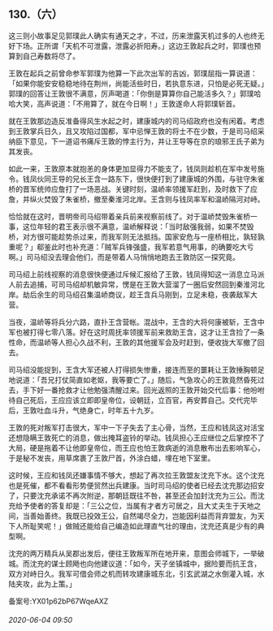 ## 130.（六）
这三则小故事足见郭璞此人确实有通天之才，不过，历来泄露天机过多的人也终无好下场。正所谓「天机不可泄露，泄露必折阳寿。」这边王敦起兵之时，郭璞也预算到自己寿数将尽了。



王敦在起兵之前曾命参军郭璞为他算一下此次出军的吉凶，郭璞屈指一算说道：「如果你能安安稳稳地待在荆州，尚能活些时日，若执意东进，只怕是必死无疑。」郭璞的回答让王敦很不满意，厉声喝道：「你倒是算算你自己能活多久？」郭璞哈哈大笑，高声说道：「不用算了，就在今日啊！」王敦遂命人将郭璞斩首。



就在王敦那边造反准备得风生水起之时，建康城内的司马绍政府也没有闲着。考虑到王敦掌兵日久，且又攻陷过国都，军中忌惮王敦的将士不在少数，于是司马绍采纳臣下意见，下一道诏书痛斥王敦的悖主行为，并让王导等在京的琅邪王氏子弟为其发丧。



如此一来，王敦原本就抱恙的身体更加显得力不能支了，钱凤则趁机在军中发号施令。钱凤伙同王导的兄长王含一路东下，很快便打到了建康城的外围，与驻守朱雀桥的晋军统帅应詹打了一场恶战。关键时刻，温峤率领援军赶到，及时救下了应詹，并纵火焚毁了朱雀桥，撤至秦淮河北岸。王含则与钱凤率军和温峤隔河对峙。



恰恰就在这时，晋明帝司马绍带着亲兵前来视察前线了。对于温峤焚毁朱雀桥一事，这位年轻的君王表示很不满意，温峤解释说：「当时敌强我弱，如果不焚毁桥，对方很可能趁势杀过来，而我军则无法抵挡。国家安危与一座桥相比，孰轻孰重呢？」郗鉴此时也补充道：「贼军兵锋强盛，我军若意气用事，的确要吃大亏啊。」司马绍没去理会他们，而是带着人马悄悄地跑去王敦防区一探究竟。



司马绍上前线视察的消息很快便通过斥候汇报给了王敦，钱凤得知这一消息立马派人前去追捕，可司马绍却机敏异常，愣是在王敦大营溜了一圈后安然回到秦淮河北岸。劫后余生的司马绍召集温峤商议，趁王含兵马刚到，立足未稳，夜袭敌军大营。



当夜，温峤等将兵分六路，直扑王含营帐。混战中，王含的大将何康被斩，王含中军也被打得七零八落。好在这时周抚率领援军前来救助王含，这才让王含捡了一条性命，而温峤等人担心久战不利，王敦的其他援军会及时赶到，便收拢大军撤了回去。



司马绍没能捉到，王含大军还被人打得损失惨重，接连而至的噩耗让王敦捶胸顿足地说道：「吾兄打仗简直如老妪，我等要亡了。」随后，气急攻心的王敦竟然昏死过去，手下好一番抢救才让他勉强清醒过来。回光返照的王敦开始交代后事：他吩咐待自己死后，王应应该立即即皇帝位，设朝廷，立百官，再安葬自己。交代完毕后，王敦吐血斗升，气绝身亡，时年五十九岁。



王敦的死对叛军打击很大，军中一下子失去了主心骨，当然，王应和钱凤这对活宝还想隐瞒王敦死亡的消息，做出掩耳盗铃的举动。钱凤担心王应继位之后掌控不了大局，硬是拖着不让他即皇帝位，而王应也怕王敦病逝的消息散布出去影响军心，于是秘不发丧，用草席裹了王敦尸首，外涂白蜡，埋在地下室里。



这时候，王应和钱凤还嫌事情不够大，想起了再次拉王敦盟友沈充下水。这个沈充也是死催，都不看看形势便贸然出兵建康。当时司马绍的使者已经去沈充那边招安了，只要沈充承诺不再次附逆，那朝廷既往不咎，甚至还会加封沈充为三公。而沈充给予使者的答复却是：「三公之位，当属有才者方可居之，且大丈夫生于天地之间，当善始善终。我既已投效王公，自然竭尽全力，岂能因利益而背弃盟友，为天下人所耻笑呢！」做贼还能给自己编造如此理直气壮的理由，沈充还真是少有的典型啊。



沈充的两万精兵从吴郡出发后，便往王敦叛军所在地开来，意图会师城下，一举破城。而沈充的谋士顾飏也向他建议道：「如今，天子坐镇城中，据险要而抗王含，双方对峙日久。我军可借会师之机而转攻建康城东北，引玄武湖之水倒灌入城，水陆夹攻，此为上策。」



备案号:YX01p62bP67WqeAXZ


###### 2020-06-04 09:50
